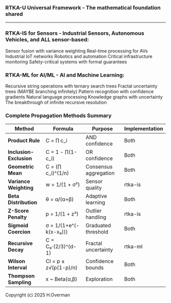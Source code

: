 ### RTKA-U Universal Framework - The mathematical foundation shared
---
### RTKA-IS for Sensors - Industrial Sensors, Autonomous Vehicles, and ALL sensor-based:

Sensor fusion with variance weighting
Real-time processing for AVs
Industrial IoT networks
Robotics and automation
Critical infrastructure monitoring
Safety-critical systems with formal guarantees

### RTKA-ML for AI/ML - AI and Machine Learning:

Recursive string operations with ternary search trees
Fractal uncertainty trees (MAYBE branching infinitely)
Pattern recognition with confidence gradients
Natural language processing
Knowledge graphs with uncertainty
The breakthrough of infinite recursive resolution

### Complete Propagation Methods Summary

| Method | Formula | Purpose | Implementation |
|--------|---------|---------|----------------|
| **Product Rule** | C = ∏ c_i | AND confidence | Both |
| **Inclusion-Exclusion** | C = 1 - ∏(1-c_i) | OR confidence | Both |
| **Geometric Mean** | C = (∏ c_i)^(1/n) | Consensus aggregation | Both |
| **Variance Weighting** | w = 1/(1 + σ²) | Sensor quality | rtka-is |
| **Beta Distribution** | θ = α/(α+β) | Adaptive learning | Both |
| **Z-Score Penalty** | p = 1/(1 + z²) | Outlier handling | rtka-is |
| **Sigmoid Coercion** | σ = 1/(1+e^(-k(x-x₀))) | Graduated threshold | Both |
| **Recursive Decay** | C = C₀·(2/3)^(d-1) | Fractal uncertainty | rtka-ml |
| **Wilson Interval** | CI = p ± z√(p(1-p)/n) | Confidence bounds | Both |
| **Thompson Sampling** | x ~ Beta(α,β) | Exploration | Both |

Copyright (c) 2025 H.Overman
